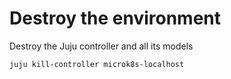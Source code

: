 # Destroy the environment

Destroy the Juju controller and all its models

```console
juju kill-controller microk8s-localhost
```

